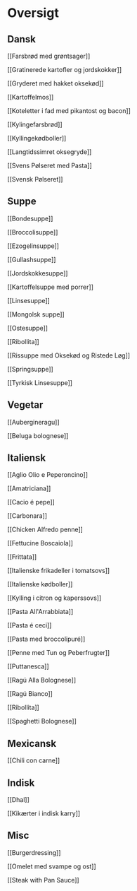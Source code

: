 # Oversigt
## Dansk
[[Farsbrød med grøntsager]]

[[Gratinerede kartofler og jordskokker]]

[[Gryderet med hakket oksekød]]

[[Kartoffelmos]]

[[Koteletter i fad med pikantost og bacon]]

[[Kylingefarsbrød]]

[[Kyllingekødboller]]

[[Langtidssimret oksegryde]]

[[Svens Pølseret med Pasta]]

[[Svensk Pølseret]]


## Suppe 
[[Bondesuppe]]

[[Broccolisuppe]]

[[Ezogelinsuppe]]

[[Gullashsuppe]]

[[Jordskokkesuppe]]

[[Kartoffelsuppe med porrer]]

[[Linsesuppe]]

[[Mongolsk suppe]]

[[Ostesuppe]]

[[Ribollita]]

[[Rissuppe med Oksekød og Ristede Løg]]

[[Springsuppe]]

[[Tyrkisk Linsesuppe]]

## Vegetar 
[[Aubergineragu]]

[[Beluga bolognese]]

## Italiensk 
[[Aglio Olio e Peperoncino]]

[[Amatriciana]]

[[Cacio é pepe]]

[[Carbonara]]

[[Chicken Alfredo penne]]

[[Fettucine Boscaiola]]

[[Frittata]]

[[Italienske frikadeller i tomatsovs]]

[[Italienske kødboller]]

[[Kylling i citron og kaperssovs]]

[[Pasta All'Arrabbiata]]

[[Pasta é ceci]]

[[Pasta med broccolipuré]]

[[Penne med Tun og Peberfrugter]]

[[Puttanesca]]

[[Ragú Alla Bolognese]]

[[Ragú Bianco]]

[[Ribollita]]

[[Spaghetti Bolognese]]

## Mexicansk 
[[Chili con carne]]

## Indisk 
[[Dhal]]

[[Kikærter i indisk karry]]

## Misc 
[[Burgerdressing]]

[[Omelet med svampe og ost]]

[[Steak with Pan Sauce]]